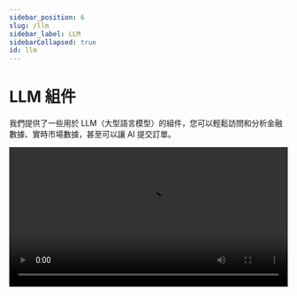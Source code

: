 ```yaml
---
sidebar_position: 6
slug: /llm
sidebar_label: LLM
sidebarCollapsed: true
id: llm
---
```


# LLM 組件

我們提供了一些用於 LLM（大型語言模型）的組件，您可以輕鬆訪問和分析金融數據、實時市場數據，甚至可以讓 AI 提交訂單。

<video src="https://pub.lbkrs.com/files/202503/SGozJNWBfYpta73i/longport-mcp.mp4" width="100%" autoplay loop controls  />

是的，您可以通過 LongPort OpenAPI 使用我們的 LLM 組件，今天就開始吧！

## LLMs 文本

OpenAPI 文檔遵循 [LLMs 文本](https://llmstxt.org/) 提供 [llms.txt](https://open.longportapp.com/llms.txt) 以及每個文檔的 Markdown 文件。

- [https://open.longportapp.com/llms.txt](https://open.longportapp.com/llms.txt) - 大約 2104 個 token。

我們的每個文檔也都提供 Markdown 格式，當您訪問它們時，只需在 URL 後添加 `.md` 後綴。

例如：

- https://open.longportapp.com/docs/getting-started.md
- https://open.longportapp.com/docs/quote/pull/static.md

## MCP

我們正在為 LongPort OpenAPI 構建 [MCP](https://modelcontextprotocol.io/) 實現（基於我們的 SDK），您可以在支持 [MCP](https://modelcontextprotocol.io/) 的每個平台上使用它。

並且在我們的 GitHub 組織中也是開源的。

[https://github.com/longportapp/openapi](https://github.com/longportapp/openapi/tree/main/mcp)

### 安裝

訪問 [https://github.com/longportapp/openapi/releases](https://github.com/longportapp/openapi/releases) 下載最新版本。

### 使用

成功安裝後，您將擁有一個 `longport-mcp` 命令行工具。

> 注意：您必須按照 [快速開始](/docs/getting-started) 配置您的環境。

在啟動 MCP 服務器之前，必須設置環境變量 `LONGPORT_APP_KEY`、`LONGPORT_APP_SECRET` 和 `LONGPORT_ACCESS_TOKEN`。

#### 在您的 AI 聊天中配置 LongPort MCP

在這一部分，我們將向您展示如何在您的 AI 聊天中配置 LongPort MCP（截圖使用了 [Cherry Studio](https://cherry-ai.com/)）。

**使用 STDIO 模式：**

確保您已經配置了環境變量並在系統中安裝了 `longport-mcp` 命令行工具。

![](https://pub.lbkrs.com/files/202503/QRuojGfGL1Lay7rs/SCR-20250331-jajy.png)

**使用 SSE 模式：**

您必須先啟動 SSE 服務器，可以使用以下命令：

```bash
longport-mcp --sse
```

然後配置您的 AI 聊天使用 `http://localhost:8000`。

![](https://pub.lbkrs.com/files/202503/PhUVovCsMqD2w2rL/SCR-20250319-snro.png)

